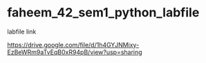 # faheem_42_sem1_python_labfile

labfile link

https://drive.google.com/file/d/1h4GYJNMixy-EzBeWRm9aTvEqB0xR94pB/view?usp=sharing

